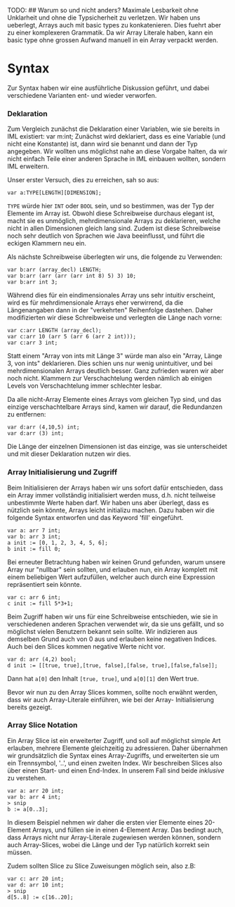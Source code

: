 
TODO: ## Warum so und nicht anders?
Maximale Lesbarkeit ohne Unklarheit und ohne die Typsicherheit zu verletzen.
Wir haben uns ueberlegt, Arrays auch mit basic types zu konkatenieren. Dies fuehrt aber zu einer komplexeren Grammatik. Da wir Array Literale haben, kann ein basic type ohne grossen Aufwand manuell in ein Array verpackt werden.


# Syntax

Zur Syntax haben wir eine ausführliche Diskussion geführt, und dabei verschiedene Varianten ent- und wieder verworfen.

### Deklaration
Zum Vergleich zunächst die Deklaration einer Variablen, wie sie bereits in IML existiert:
var m:int;
Zunächst wird deklariert, dass es eine Variable (und nicht eine Konstante) ist, dann wird sie benannt und dann der Typ angegeben.
Wir wollten uns möglichst nahe an diese Vorgabe halten, da wir nicht einfach Teile einer anderen Sprache in IML einbauen wollten, sondern 
IML erweitern.

Unser erster Versuch, dies zu erreichen, sah so aus:

```
var a:TYPE[LENGTH][DIMENSION];
```

`TYPE` würde hier `INT` oder `BOOL` sein, und so bestimmen, was der Typ der Elemente im Array ist. Obwohl diese Schreibweise durchaus elegant 
ist, macht sie es unmöglich, mehrdimensionale Arrays zu deklarieren, welche nicht in allen Dimensionen gleich lang sind. Zudem ist diese
Schreibweise noch sehr deutlich von Sprachen wie Java beeinflusst, und führt die eckigen Klammern neu ein.

Als nächste Schreibweise überlegten wir uns, die folgende zu Verwenden:

```
var b:arr (array_decl) LENGTH;
var b:arr (arr (arr (arr int 8) 5) 3) 10;
var b:arr int 3;
```

Während dies für ein eindimensionales Array uns sehr intuitiv erscheint, wird es für mehrdimensionale Arrays eher verwirrend, da die 
Längenangaben dann in der "verkehrten" Reihenfolge dastehen.
Daher modifizierten wir diese Schreibweise und verlegten die Länge nach vorne:

```
var c:arr LENGTH (array_decl);
var c:arr 10 (arr 5 (arr 6 (arr 2 int)));
var c:arr 3 int;
```

Statt einem "Array von ints mit Länge 3" würde man also ein "Array, Länge 3, von ints" deklarieren. Dies schien uns nur wenig
unintuitiver, und bei mehrdimensionalen Arrays deutlich besser. Ganz zufrieden waren wir aber noch nicht. Klammern zur Verschachtelung
werden nämlich ab einigen Levels von Verschachtelung immer schlechter lesbar.

Da alle nicht-Array Elemente eines Arrays vom gleichen Typ sind, und das einzige verschachtelbare Arrays sind, kamen wir darauf, die
Redundanzen zu entfernen:

```
var d:arr (4,10,5) int;
var d:arr (3) int;
```

Die Länge der einzelnen Dimensionen ist das einzige, was sie unterscheidet und mit dieser Deklaration nutzen wir dies.


### Array Initialisierung und Zugriff

Beim Initialisieren der Arrays haben wir uns sofort dafür entschieden, dass ein Array immer vollständig initialisiert werden muss,
d.h. nicht teilweise unbestimmte Werte haben darf. Wir haben uns aber überlegt, dass es nützlich sein könnte, Arrays leicht initializu machen. Dazu haben wir die folgende Syntax entworfen und das Keyword 'fill' eingeführt.

```
var a: arr 7 int;
var b: arr 3 int;
a init := [0, 1, 2, 3, 4, 5, 6];
b init := fill 0;
```

Bei erneuter Betrachtung haben wir keinen Grund gefunden, warum unsere Array nur "nullbar" sein sollten, und erlauben nun, ein Array
komplett mit einem beliebigen Wert aufzufüllen, welcher auch durch eine Expression repräsentiert sein könnte.

```
var c: arr 6 int;
c init := fill 5*3+1;
```

Beim Zugriff haben wir uns für eine Schreibweise entschieden, wie sie in verschiedenen anderen Sprachen verwendet wir, da sie uns gefällt,
und so möglichst vielen Benutzern bekannt sein sollte. Wir indizieren aus demselben Grund auch von 0 aus und erlauben keine negativen Indices. Auch bei den Slices kommen negative Werte nicht vor.

```
var d: arr (4,2) bool;
d init := [[true, true],[true, false],[false, true],[false,false]];
```

Dann hat `a[0]` den Inhalt `[true, true]`, und `a[0][1]` den Wert true.

Bevor wir nun zu den Array Slices kommen, sollte noch erwähnt werden, dass wir auch Array-Literale einführen, wie bei der Array-
Initialisierung bereits gezeigt.

### Array Slice Notation

Ein Array Slice ist ein erweiterter Zugriff, und soll auf möglichst simple Art erlauben, mehrere Elemente gleichzeitig zu adressieren.
Daher übernahmen wir grundsätzlich die Syntax eines Array-Zugriffs, und erweiterten sie um ein Trennsymbol, '..', und einen zweiten Index.
Wir beschreiben Slices also über einen Start- und einen End-Index. In unserem Fall sind beide *inklusive* zu verstehen.
```
var a: arr 20 int;
var b: arr 4 int;
> snip
b := a[0..3]; 
```
In diesem Beispiel nehmen wir daher die ersten vier Elemente eines 20-Element Arrays, und füllen sie in einen 4-Element Array.
Das bedingt auch, dass Arrays nicht nur Array-Literale zugewiesen werden können, sondern auch Array-Slices, wobei die Länge und der Typ 
natürlich korrekt sein müssen.

Zudem sollten Slice zu Slice Zuweisungen möglich sein, also z.B:
```
var c: arr 20 int;
var d: arr 10 int;
> snip
d[5..8] := c[16..20]; 
```
